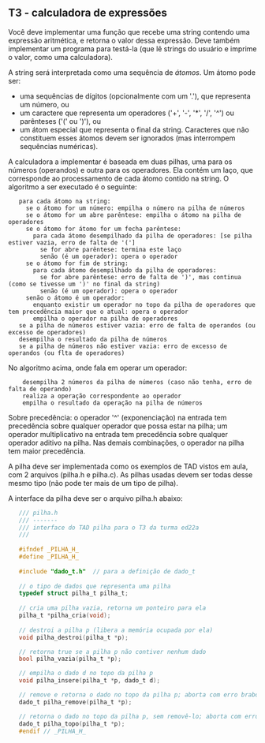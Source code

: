 ## T3 - calculadora de expressões

Você deve implementar uma função que recebe uma string contendo uma expressão aritmética, e retorna o valor dessa expressão.
Deve também implementar um programa para testá-la (que lê strings do usuário e imprime o valor, como uma calculadora).

A string será interpretada como uma sequência de *átomos*.
Um átomo pode ser:
- uma sequências de dígitos (opcionalmente com um '.'), que representa um número, ou
- um caractere que representa um operadores ('+', '-', '\*', '/', '^') ou parênteses ('(' ou ')'), ou
- um átom especial que representa o final da string.
Caracteres que não constituem esses átomos devem ser ignorados (mas interrompem sequências numéricas).

A calculadora a implementar é baseada em duas pilhas, uma para os números (operandos) e outra para os operadores.
Ela contém um laço, que corresponde ao processamento de cada átomo contido na string.
O algoritmo a ser executado é o seguinte:
```
   para cada átomo na string:
     se o átomo for um número: empilha o número na pilha de números
     se o átomo for um abre parêntese: empilha o átomo na pilha de operadores
     se o átomo for átomo for um fecha parêntese:
       para cada átomo desempilhado da pilha de operadores: [se pilha estiver vazia, erro de falta de '(']
         se for abre parêntese: termina este laço
         senão (é um operador): opera o operador
     se o átomo for fim de string:
       para cada átomo desempilhado da pilha de operadores:
         se for abre parêntese: erro de falta de ')', mas continua (como se tivesse um ')' no final da string)
         senão (é um operador): opera o operador
     senão o átomo é um operador:
       enquanto existir um operador no topo da pilha de operadores que tem precedência maior que o atual: opera o operador
       empilha o operador na pilha de operadores
   se a pilha de números estiver vazia: erro de falta de operandos (ou excesso de operadores)
   desempilha o resultado da pilha de números
   se a pilha de números não estiver vazia: erro de excesso de operandos (ou flta de operadores)
```
No algoritmo acima, onde fala em operar um operador:
```
    desempilha 2 números da pilha de números (caso não tenha, erro de falta de operando)
    realiza a operação correspondente ao operador
    empilha o resultado da operação na pilha de números
```
Sobre precedência: o operador '^' (exponenciação) na entrada tem precedência sobre qualquer operador que possa estar na pilha; um operador multiplicativo na entrada tem precedência sobre qualquer operador aditivo na pilha. Nas demais combinações, o operador na pilha tem maior precedência.

A pilha deve ser implementada como os exemplos de TAD vistos em aula, com 2 arquivos (pilha.h e pilha.c).
As pilhas usadas devem ser todas desse mesmo tipo (não pode ter mais de um tipo de pilha).

A interface da pilha deve ser o arquivo pilha.h abaixo:
```c
   /// pilha.h
   /// -------
   /// interface do TAD pilha para o T3 da turma ed22a
   ///
   
   #ifndef _PILHA_H_
   #define _PILHA_H_
   
   #include "dado_t.h"  // para a definição de dado_t
   
   // o tipo de dados que representa uma pilha
   typedef struct pilha_t pilha_t;
   
   // cria uma pilha vazia, retorna um ponteiro para ela
   pilha_t *pilha_cria(void);
   
   // destroi a pilha p (libera a memória ocupada por ela)
   void pilha_destroi(pilha_t *p);

   // retorna true se a pilha p não contiver nenhum dado
   bool pilha_vazia(pilha_t *p);

   // empilha o dado d no topo da pilha p
   void pilha_insere(pilha_t *p, dado_t d);

   // remove e retorna o dado no topo da pilha p; aborta com erro brabo se a pilha estiver vazia
   dado_t pilha_remove(pilha_t *p);

   // retorna o dado no topo da pilha p, sem removê-lo; aborta com erro brabo se a pilha estiver vazia
   dado_t pilha_topo(pilha_t *p);
   #endif // _PILHA_H_
```
